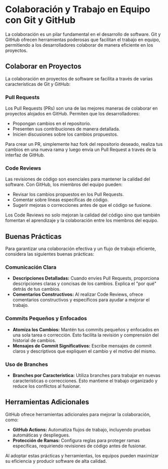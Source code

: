 
# Colaboración y Trabajo en Equipo con Git y GitHub

La colaboración es un pilar fundamental en el desarrollo de software. Git y GitHub ofrecen herramientas poderosas que facilitan el trabajo en equipo, permitiendo a los desarrolladores colaborar de manera eficiente en los proyectos.

## Colaborar en Proyectos

La colaboración en proyectos de software se facilita a través de varias características de Git y GitHub:

### Pull Requests

Los Pull Requests (PRs) son una de las mejores maneras de colaborar en proyectos alojados en GitHub. Permiten que los desarrolladores:

- Propongan cambios en el repositorio.
- Presenten sus contribuciones de manera detallada.
- Inicien discusiones sobre los cambios propuestos.

Para crear un PR, simplemente haz fork del repositorio deseado, realiza tus cambios en una nueva rama y luego envía un Pull Request a través de la interfaz de GitHub.

### Code Reviews

Las revisiones de código son esenciales para mantener la calidad del software. Con GitHub, los miembros del equipo pueden:

- Revisar los cambios propuestos en los Pull Requests.
- Comentar sobre líneas específicas de código.
- Sugerir mejoras o correcciones antes de que el código se fusione.

Los Code Reviews no solo mejoran la calidad del código sino que también fomentan el aprendizaje y la colaboración entre los miembros del equipo.

## Buenas Prácticas

Para garantizar una colaboración efectiva y un flujo de trabajo eficiente, considera las siguientes buenas prácticas:

### Comunicación Clara

- **Descripciones Detalladas:** Cuando envíes Pull Requests, proporciona descripciones claras y concisas de los cambios. Explica el "por qué" detrás de tus cambios.
- **Comentarios Constructivos:** Al realizar Code Reviews, ofrece comentarios constructivos y específicos para ayudar a mejorar el trabajo.

### Commits Pequeños y Enfocados

- **Atomiza los Cambios:** Mantén tus commits pequeños y enfocados en una sola tarea o corrección. Esto facilita la revisión y comprensión del historial de cambios.
- **Mensajes de Commit Significativos:** Escribe mensajes de commit claros y descriptivos que expliquen el cambio y el motivo del mismo.

### Uso de Branches

- **Branches por Característica:** Utiliza branches para trabajar en nuevas características o correcciones. Esto mantiene el trabajo organizado y reduce los conflictos al fusionar.

## Herramientas Adicionales

GitHub ofrece herramientas adicionales para mejorar la colaboración, como:

- **GitHub Actions:** Automatiza flujos de trabajo, incluyendo pruebas automáticas y despliegues.
- **Protección de Ramas:** Configura reglas para proteger ramas específicas, requiriendo revisiones de código antes de fusionar.

Al adoptar estas prácticas y herramientas, los equipos pueden maximizar su eficiencia y producir software de alta calidad.

